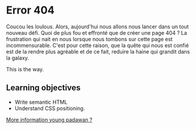 # Error 404

Coucou les loulous. Alors, aujourd'hui nous allons nous lancer dans un tout nouveau défi. Quoi de plus fou et effronté que de créer une page 404 ? La frustration qui nait en nous lorsque nous tombons sur cette page est incommensurable. C'est pour cette raison, que la quête qui nous est confié est de la rendre plus agréable et de ce fait, reduire la haine qui grandit dans la galaxy.

This is the way.

## Learning objectives

- Write semantic HTML
- Understand CSS positioning.


[More information young padawan ?](https://github.com/becodeorg/Swartz-6/blob/main/1.The-Field/8.Html-CSS/error-404.adoc)

